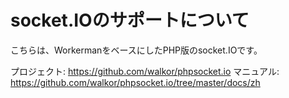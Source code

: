 # socket.IOのサポートについて

こちらは、WorkermanをベースにしたPHP版のsocket.IOです。

プロジェクト: https://github.com/walkor/phpsocket.io
マニュアル: https://github.com/walkor/phpsocket.io/tree/master/docs/zh
